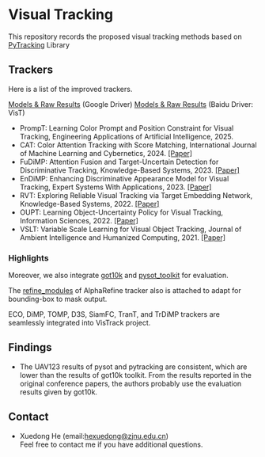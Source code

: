 # Visual Tracking
This repository records the proposed visual tracking methods based on [PyTracking](https://github.com/visionml/pytracking) Library

## Trackers
Here is a list of the improved trackers.  

[Models & Raw Results](https://drive.google.com/drive/folders/182NbsBrVR9PICR9aSkb2IhUDvrlSsTDT?usp=sharing) (Google Driver)
[Models & Raw Results](https://pan.baidu.com/s/1YUp3x0VMFPc2oj_sM24FrA?pwd=VisT) (Baidu Driver: VisT)

* PrompT: Learning Color Prompt and Position Constraint for Visual Tracking, Engineering Applications of Artificial Intelligence, 2025.
* CAT: Color Attention Tracking with Score Matching, International Journal of Machine Learning and Cybernetics, 2024. [[Paper]](https://www.doi.org/10.1007/s13042-024-02316-y)
* FuDiMP: Attention Fusion and Target-Uncertain Detection for Discriminative Tracking, Knowledge-Based Systems, 2023. [[Paper]](https://doi.org/10.1016/j.knosys.2023.110860)
* EnDiMP: Enhancing Discriminative Appearance Model for Visual Tracking, Expert Systems With Applications, 2023. [[Paper]](https://doi.org/10.1016/j.eswa.2023.119670)
* RVT: Exploring Reliable Visual Tracking via Target Embedding Network, Knowledge-Based Systems, 2022. [[Paper]](https://doi.org/10.1016/j.knosys.2022.108584)  
* OUPT: Learning Object-Uncertainty Policy for Visual Tracking, Information Sciences, 2022. [[Paper]](https://doi.org/10.1016/j.ins.2021.09.002)
* VSLT: Variable Scale Learning for Visual Object Tracking, Journal of Ambient Intelligence and Humanized Computing, 2021. [[Paper]](https://doi.org/10.1007/s12652-021-03469-2)  

###  Highlights
Moreover, we also integrate [got10k](pytracking/external/got10k) and [pysot_toolkit](pytracking/external/pysot_toolkit) for evaluation.  

The [refine_modules](pytracking/external/refine_modules) of AlphaRefine tracker also is attached to adapt for bounding-box to mask output. 

ECO, DiMP, TOMP, D3S, SiamFC, TranT, and TrDiMP trackers are seamlessly integrated into VisTrack project. 

## Findings
* The UAV123 results of pysot and pytracking are consistent, which are lower than the results of got10k toolkit. 
  From the results reported in the original conference papers, the authors probably use the evaluation results given by got10k.

## Contact
* Xuedong He (email:hexuedong@zjnu.edu.cn)   
Feel free to contact me if you have additional questions. 

